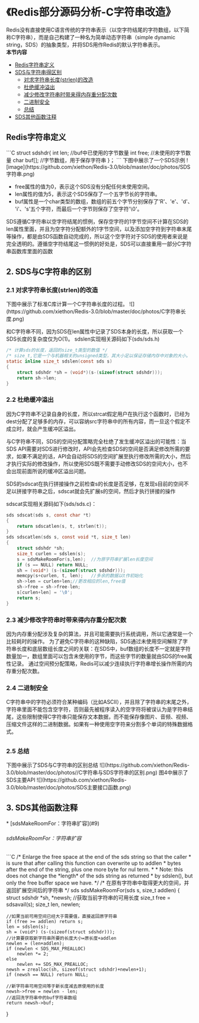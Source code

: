 # 《Redis部分源码分析-C字符串改造》

  Redis没有直接使用C语言传统的字符串表示（以空字符结尾的字符数组，以下简称C字符串），而是自己构建了一种名为简单动态字符串（simple dynamic string，SDS）的抽象类型，并将SDS用作Redis的默认字符串表示。  
**本节内容**  
* [Redis字符串定义](#1)
* [SDS与字符串得区别](#2)
	* [对求字符串长度(strlen)的改造](#3)
	* [杜绝缓冲溢出](#4)
	* [减少修改字符串时带来得内存重分配次数](#5)
	* [二进制安全](#6)
	* [总结](#7)
* [SDS其他函数注释](#8)

<h2 id="1">Redis字符串定义</h2>  
```C  
struct sdshdr{  
	int len;  //buf中已使用的字节数量  
	int free;  //未使用的字节数量  
	char buf[];  //字节数组，用于保存字符串  
}；  
```  
下图中展示了一个SDS示例  
![image](https://github.com/xiethon/Redis-3.0/blob/master/doc/photos/SDS字符串.png)  

* free属性的值为0，表示这个SDS没有分配任何未使用空间。  
* len属性的值为5，表示这个SDS保存了一个五字节长的字符串。  
* buf属性是一个char类型的数组，数组的前五个字节分别保存了'R'、'e'、'd'、 'i'、's'五个字符，而最后一个字节则保存了空字符'\0'。  

SDS遵循C字符串以空字符结尾的惯例，保存空字符的1字节空间不计算在SDS的len属性里面，并且为空字符分配额外的1字节空间，以及添加空字符到字符串末尾等操作，都是由SDS函数自动完成的，所以这个空字符对于SDS的使用者来说是完全透明的。遵循空字符结尾这一惯例的好处是，SDS可以直接重用一部分C字符串函数库里面的函数  

<h2 id="2">2. SDS与C字符串的区别</h2> 
<h3 id="3">2.1 对求字符串长度(strlen)的改造</h3>
下图中展示了标准C库计算一个C字符串长度的过程。  
![](https://github.com/xiethon/Redis-3.0/blob/master/doc/photos/C字符串长度.png)  

和C字符串不同，因为SDS在len属性中记录了SDS本身的长度，所以获取一个SDS长度的复杂度仅为O(1)。 
sdslen实现相关源码如下(sds/sds.h)  
```C
/* 计算sds的长度，返回的size_t类型的数值 */
/* size_t,它是一个与机器相关的unsigned类型，其大小足以保证存储内存中对象的大小。 */
static inline size_t sdslen(const sds s) 
{
    struct sdshdr *sh = (void*)(s-(sizeof(struct sdshdr)));
    return sh->len;
}
```

### 
<h3 id="4">2.2 杜绝缓冲溢出</h3>
因为C字符串不记录自身的长度，所以strcat假定用户在执行这个函数时，已经为dest分配了足够多的内存，可以容纳src字符串中的所有内容，而一旦这个假定不成立时，就会产生缓冲区溢出。  

与C字符串不同，SDS的空间分配策略完全杜绝了发生缓冲区溢出的可能性：当SDS API需要对SDS进行修改时，API会先检查SDS的空间是否满足修改所需的要求，如果不满足的话，API会自动将SDS的空间扩展至执行修改所需的大小，然后才执行实际的修改操作，所以使用SDS既不需要手动修改SDS的空间大小，也不会出现前面所说的缓冲区溢出问题。  

SDS的sdscat在执行拼接操作之前检查s的长度是否足够，在发现s目前的空间不足以拼接字符串之后，sdscat就会先扩展s的空间，然后才执行拼接的操作  

sdscat实现相关源码如下(sds/sds.c)：  
```C
sds sdscat(sds s, const char *t) 
{
    return sdscatlen(s, t, strlen(t));
}
sds sdscatlen(sds s, const void *t, size_t len)  
{  
	struct sdshdr *sh;  
	size_t curlen = sdslen(s);  
	s = sdsMakeRoomFor(s,len);  //为原字符串扩展len长度空间
	if (s == NULL) return NULL;
	sh = (void*) (s-(sizeof(struct sdshdr)));
	memcpy(s+curlen, t, len); 	//多余的数据以t作初始化
	sh->len = curlen+len;//更改相应的len,free值
	sh->free = sh->free-len;
	s[curlen+len] = '\0';
	return s;
}  
```
###  
<h3 id="5">2.3 减少修改字符串时带来得内存重分配次数</h3>
因为内存重分配涉及复杂的算法，并且可能需要执行系统调用，所以它通常是一个比较耗时的操作。  
为了避免C字符串的这种缺陷，SDS通过未使用空间解除了字符串长度和底层数组长度之间的关联：在SDS中，buf数组的长度不一定就是字符数量加一，数组里面可以包含未使用的字节，而这些字节的数量就由SDS的free属性记录。  
通过空间预分配策略，Redis可以减少连续执行字符串增长操作所需的内存重分配次数。  

###   
<h3 id="6">2.4 二进制安全</h4>
C字符串中的字符必须符合某种编码（比如ASCII），并且除了字符串的末尾之外，字符串里面不能包含空字符，否则最先被程序读入的空字符将被误认为是字符串结尾，这些限制使得C字符串只能保存文本数据，而不能保存像图片、音频、视频、压缩文件这样的二进制数据。如果有一种使用空字符来分割多个单词的特殊数据格式。

##  
<h3 id="7">2.5 总结</h3>
下图中展示了SDS与C字符串的区别总结  
![](https://github.com/xiethon/Redis-3.0/blob/master/doc/photos//C字符串与SDS字符串的区别.png)  
图4中展示了SDS主要API  
![](https://github.com/xiethon/Redis-3.0/blob/master/doc/photos/SDS主要接口函数.png)  


<h2 id="8">3. SDS其他函数注释</h2>
* [sdsMakeRoomFor：字符串扩容](#9)

<h6 id="9">sdsMakeRoomFor：字符串扩容</h6>
```C
/* Enlarge the free space at the end of the sds string so that the caller
 * is sure that after calling this function can overwrite up to addlen
 * bytes after the end of the string, plus one more byte for nul term.
 *
 * Note: this does not change the *length* of the sds string as returned
 * by sdslen(), but only the free buffer space we have. */
/* 在原有字符串中取得更大的空间，并返回扩展空间后的字符串 */
sds sdsMakeRoomFor(sds s, size_t addlen) {
    struct sdshdr *sh, *newsh;
    //获取当前字符串的可用长度
    size_t free = sdsavail(s);
    size_t len, newlen;

	//如果当前可用空间已经大于需要值，直接返回原字符串
    if (free >= addlen) return s;
    len = sdslen(s);
    sh = (void*) (s-(sizeof(struct sdshdr)));
    //计算要获取新字符串所要的长度大小=原长度+addlen
    newlen = (len+addlen);
    if (newlen < SDS_MAX_PREALLOC)
        newlen *= 2;
    else
        newlen += SDS_MAX_PREALLOC;
    newsh = zrealloc(sh, sizeof(struct sdshdr)+newlen+1);
    if (newsh == NULL) return NULL;

	//新字符串可用空间等于新长度减去原使用的长度
    newsh->free = newlen - len;
    //返回洗字符串中的buf字符串数组
    return newsh->buf;
}
```








